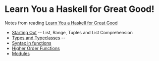 # Learn You a Haskell for Great Good!

Notes from reading [Learn You a Haskell for Great Good](http://learnyouahaskell.com/chapters)


   * [Starting Out](starting_out.md) -- List, Range, Tuples and List Comprehension
   * [Types and Typeclasses](types_and_typeclasses.md) -- 
   * [Syntax in functions](syntax_in_functions.md)
   * [Higher Order Functions](higher_order_functions.md)
   * [Modules](modules.md)